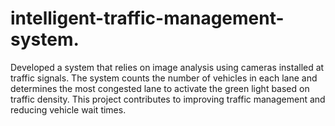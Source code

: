 # intelligent-traffic-management-system.
Developed a system that relies on image analysis using cameras installed at traffic signals. The system counts the number of vehicles in each lane and determines the most congested lane to activate the green light based on traffic density. This project contributes to improving traffic management and reducing vehicle wait times.
